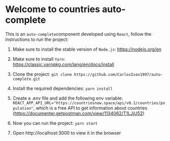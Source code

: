 # Welcome to countries auto-complete

This is an `auto-complete`component developed using `React`, follow the instructions to run the project:

1. Make sure to install the stable version of `Node.js`: https://nodejs.org/en

2. Make sure to install `Yarn`: https://classic.yarnpkg.com/lang/en/docs/install

3. Clone the project: `git clone https://github.com/CarlosIvan1997/auto-complete.git`

4. Install the required dependencies: `yarn install`

5. Create a .env file and add the following env variable: `REACT_APP_API_URL="https://countriesnow.space/api/v0.1/countries/population"`, which is a free API to get information about countries (https://documenter.getpostman.com/view/1134062/T1LJjU52)

6. Now you can run the project: `yarn start`

7. Open http://localhost:3000 to view it in the browser
